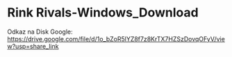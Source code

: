 # Rink Rivals-Windows_Download
Odkaz na Disk Google: https://drive.google.com/file/d/1o_bZoR5lYZ8f7z8KrTX7HZSzDovqOFyV/view?usp=share_link 
